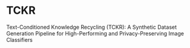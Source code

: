 # TCKR
Text-Conditioned Knowledge Recycling (TCKR): A Synthetic Dataset Generation Pipeline for High-Performing and Privacy-Preserving Image Classifiers
